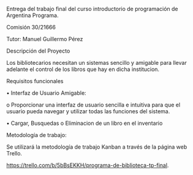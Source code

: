 Entrega del trabajo final del curso introductorio de programación de Argentina Programa.

Comisión 30/21666

Tutor: Manuel Guillermo Pérez

Descripción del Proyecto

Los bibliotecarios necesitan un sistemas sencillo y amigable para llevar adelante el control de los libros que hay en dicha institucion. 

Requisitos funcionales

• Interfaz de Usuario Amigable:

o Proporcionar una interfaz de usuario sencilla e intuitiva para que el usuario pueda navegar y utilizar todas las funciones del sistema.

• Cargar, Busquedas o Eliminacion de un libro en el inventario

Metodología de trabajo:

Se utilizará la metodología de trabajo Kanban a través de la página web Trello.

https://trello.com/b/5bBsEKKH/programa-de-biblioteca-tp-final.
